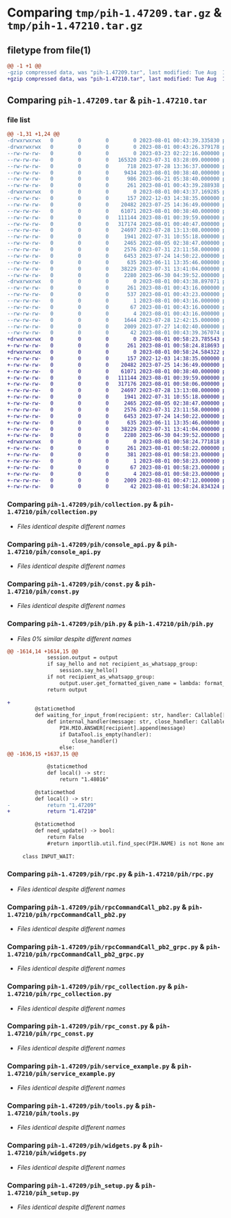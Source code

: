 # Comparing `tmp/pih-1.47209.tar.gz` & `tmp/pih-1.47210.tar.gz`

## filetype from file(1)

```diff
@@ -1 +1 @@
-gzip compressed data, was "pih-1.47209.tar", last modified: Tue Aug  1 00:43:39 2023, max compression
+gzip compressed data, was "pih-1.47210.tar", last modified: Tue Aug  1 00:58:24 2023, max compression
```

## Comparing `pih-1.47209.tar` & `pih-1.47210.tar`

### file list

```diff
@@ -1,31 +1,24 @@
-drwxrwxrwx   0        0        0        0 2023-08-01 00:43:39.335830 pih-1.47209/
-drwxrwxrwx   0        0        0        0 2023-08-01 00:43:26.379178 pih-1.47209/MobileHelperCore/
--rw-rw-rw-   0        0        0        0 2023-03-23 02:22:16.000000 pih-1.47209/MobileHelperCore/__init__.py
--rw-rw-rw-   0        0        0   165320 2023-07-31 03:28:09.000000 pih-1.47209/MobileHelperCore/api.py
--rw-rw-rw-   0        0        0      718 2023-07-28 13:36:37.000000 pih-1.47209/MobileHelperCore/service.py
--rw-rw-rw-   0        0        0     9434 2023-08-01 00:38:40.000000 pih-1.47209/MobileHelperCore/service_api.py
--rw-rw-rw-   0        0        0      986 2023-06-21 05:38:40.000000 pih-1.47209/MobileHelperCore/tools.py
--rw-rw-rw-   0        0        0      261 2023-08-01 00:43:39.288938 pih-1.47209/PKG-INFO
-drwxrwxrwx   0        0        0        0 2023-08-01 00:43:37.169285 pih-1.47209/pih/
--rw-rw-rw-   0        0        0      157 2022-12-03 14:38:35.000000 pih-1.47209/pih/__init__.py
--rw-rw-rw-   0        0        0    20482 2023-07-25 14:36:49.000000 pih-1.47209/pih/collection.py
--rw-rw-rw-   0        0        0    61071 2023-08-01 00:38:40.000000 pih-1.47209/pih/console_api.py
--rw-rw-rw-   0        0        0   111144 2023-08-01 00:39:59.000000 pih-1.47209/pih/const.py
--rw-rw-rw-   0        0        0   317174 2023-08-01 00:40:47.000000 pih-1.47209/pih/pih.py
--rw-rw-rw-   0        0        0    24697 2023-07-28 13:13:08.000000 pih-1.47209/pih/rpc.py
--rw-rw-rw-   0        0        0     1941 2022-07-31 10:55:18.000000 pih-1.47209/pih/rpcCommandCall_pb2.py
--rw-rw-rw-   0        0        0     2465 2022-08-05 02:38:47.000000 pih-1.47209/pih/rpcCommandCall_pb2_grpc.py
--rw-rw-rw-   0        0        0     2576 2023-07-31 23:11:58.000000 pih-1.47209/pih/rpc_collection.py
--rw-rw-rw-   0        0        0     6453 2023-07-24 14:50:22.000000 pih-1.47209/pih/rpc_const.py
--rw-rw-rw-   0        0        0      635 2023-06-11 13:35:46.000000 pih-1.47209/pih/service_example.py
--rw-rw-rw-   0        0        0    38229 2023-07-31 13:41:04.000000 pih-1.47209/pih/tools.py
--rw-rw-rw-   0        0        0     2280 2023-06-30 04:39:52.000000 pih-1.47209/pih/widgets.py
-drwxrwxrwx   0        0        0        0 2023-08-01 00:43:38.897071 pih-1.47209/pih.egg-info/
--rw-rw-rw-   0        0        0      261 2023-08-01 00:43:16.000000 pih-1.47209/pih.egg-info/PKG-INFO
--rw-rw-rw-   0        0        0      537 2023-08-01 00:43:23.000000 pih-1.47209/pih.egg-info/SOURCES.txt
--rw-rw-rw-   0        0        0        1 2023-08-01 00:43:16.000000 pih-1.47209/pih.egg-info/dependency_links.txt
--rw-rw-rw-   0        0        0       67 2023-08-01 00:43:16.000000 pih-1.47209/pih.egg-info/requires.txt
--rw-rw-rw-   0        0        0        4 2023-08-01 00:43:16.000000 pih-1.47209/pih.egg-info/top_level.txt
--rw-rw-rw-   0        0        0     1644 2023-07-28 12:42:15.000000 pih-1.47209/pih_mio_setup.py
--rw-rw-rw-   0        0        0     2009 2023-07-27 14:02:40.000000 pih-1.47209/pih_setup.py
--rw-rw-rw-   0        0        0       42 2023-08-01 00:43:39.367074 pih-1.47209/setup.cfg
+drwxrwxrwx   0        0        0        0 2023-08-01 00:58:23.785543 pih-1.47210/
+-rw-rw-rw-   0        0        0      261 2023-08-01 00:58:24.818693 pih-1.47210/PKG-INFO
+drwxrwxrwx   0        0        0        0 2023-08-01 00:58:24.584322 pih-1.47210/pih/
+-rw-rw-rw-   0        0        0      157 2022-12-03 14:38:35.000000 pih-1.47210/pih/__init__.py
+-rw-rw-rw-   0        0        0    20482 2023-07-25 14:36:49.000000 pih-1.47210/pih/collection.py
+-rw-rw-rw-   0        0        0    61071 2023-08-01 00:38:40.000000 pih-1.47210/pih/console_api.py
+-rw-rw-rw-   0        0        0   111144 2023-08-01 00:39:59.000000 pih-1.47210/pih/const.py
+-rw-rw-rw-   0        0        0   317176 2023-08-01 00:58:06.000000 pih-1.47210/pih/pih.py
+-rw-rw-rw-   0        0        0    24697 2023-07-28 13:13:08.000000 pih-1.47210/pih/rpc.py
+-rw-rw-rw-   0        0        0     1941 2022-07-31 10:55:18.000000 pih-1.47210/pih/rpcCommandCall_pb2.py
+-rw-rw-rw-   0        0        0     2465 2022-08-05 02:38:47.000000 pih-1.47210/pih/rpcCommandCall_pb2_grpc.py
+-rw-rw-rw-   0        0        0     2576 2023-07-31 23:11:58.000000 pih-1.47210/pih/rpc_collection.py
+-rw-rw-rw-   0        0        0     6453 2023-07-24 14:50:22.000000 pih-1.47210/pih/rpc_const.py
+-rw-rw-rw-   0        0        0      635 2023-06-11 13:35:46.000000 pih-1.47210/pih/service_example.py
+-rw-rw-rw-   0        0        0    38229 2023-07-31 13:41:04.000000 pih-1.47210/pih/tools.py
+-rw-rw-rw-   0        0        0     2280 2023-06-30 04:39:52.000000 pih-1.47210/pih/widgets.py
+drwxrwxrwx   0        0        0        0 2023-08-01 00:58:24.771818 pih-1.47210/pih.egg-info/
+-rw-rw-rw-   0        0        0      261 2023-08-01 00:58:22.000000 pih-1.47210/pih.egg-info/PKG-INFO
+-rw-rw-rw-   0        0        0      381 2023-08-01 00:58:23.000000 pih-1.47210/pih.egg-info/SOURCES.txt
+-rw-rw-rw-   0        0        0        1 2023-08-01 00:58:23.000000 pih-1.47210/pih.egg-info/dependency_links.txt
+-rw-rw-rw-   0        0        0       67 2023-08-01 00:58:23.000000 pih-1.47210/pih.egg-info/requires.txt
+-rw-rw-rw-   0        0        0        4 2023-08-01 00:58:23.000000 pih-1.47210/pih.egg-info/top_level.txt
+-rw-rw-rw-   0        0        0     2009 2023-08-01 00:47:12.000000 pih-1.47210/pih_setup.py
+-rw-rw-rw-   0        0        0       42 2023-08-01 00:58:24.834324 pih-1.47210/setup.cfg
```

### Comparing `pih-1.47209/pih/collection.py` & `pih-1.47210/pih/collection.py`

 * *Files identical despite different names*

### Comparing `pih-1.47209/pih/console_api.py` & `pih-1.47210/pih/console_api.py`

 * *Files identical despite different names*

### Comparing `pih-1.47209/pih/const.py` & `pih-1.47210/pih/const.py`

 * *Files identical despite different names*

### Comparing `pih-1.47209/pih/pih.py` & `pih-1.47210/pih/pih.py`

 * *Files 0% similar despite different names*

```diff
@@ -1614,14 +1614,15 @@
             session.output = output
             if say_hello and not recipient_as_whatsapp_group:
                 session.say_hello()
             if not recipient_as_whatsapp_group:
                 output.user.get_formatted_given_name = lambda: format_given_name(session, output)
             return output
 
+
         @staticmethod
         def waiting_for_input_from(recipient: str, handler: Callable[[str, Callable[[None], None]], None] | None = None) -> str | None:
             def internal_handler(message: str, close_handler: Callable[[None], None]) -> None:
                 PIH.MIO.ANSWER[recipient].append(message)
                 if DataTool.is_empty(handler):
                     close_handler()
                 else:
@@ -1636,15 +1637,15 @@
             
             @staticmethod
             def local() -> str:
                 return "1.48016"  
 
         @staticmethod
         def local() -> str:
-            return "1.47209"
+            return "1.47210"
 
         @staticmethod
         def need_update() -> bool:
             return False
             #return importlib.util.find_spec(PIH.NAME) is not None and PIH.VERSION.local() < PIH.VERSION.remote()
     
     class INPUT_WAIT:
```

### Comparing `pih-1.47209/pih/rpc.py` & `pih-1.47210/pih/rpc.py`

 * *Files identical despite different names*

### Comparing `pih-1.47209/pih/rpcCommandCall_pb2.py` & `pih-1.47210/pih/rpcCommandCall_pb2.py`

 * *Files identical despite different names*

### Comparing `pih-1.47209/pih/rpcCommandCall_pb2_grpc.py` & `pih-1.47210/pih/rpcCommandCall_pb2_grpc.py`

 * *Files identical despite different names*

### Comparing `pih-1.47209/pih/rpc_collection.py` & `pih-1.47210/pih/rpc_collection.py`

 * *Files identical despite different names*

### Comparing `pih-1.47209/pih/rpc_const.py` & `pih-1.47210/pih/rpc_const.py`

 * *Files identical despite different names*

### Comparing `pih-1.47209/pih/service_example.py` & `pih-1.47210/pih/service_example.py`

 * *Files identical despite different names*

### Comparing `pih-1.47209/pih/tools.py` & `pih-1.47210/pih/tools.py`

 * *Files identical despite different names*

### Comparing `pih-1.47209/pih/widgets.py` & `pih-1.47210/pih/widgets.py`

 * *Files identical despite different names*

### Comparing `pih-1.47209/pih_setup.py` & `pih-1.47210/pih_setup.py`

 * *Files identical despite different names*

